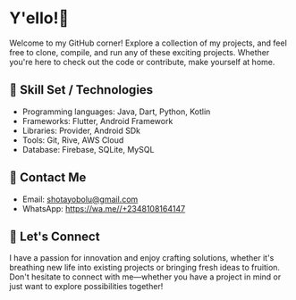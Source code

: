 # Y'ello!👋

Welcome to my GitHub corner! Explore a collection of my projects, and feel free to clone, compile, and run any of these exciting projects. Whether you're here to check out the code or contribute, make yourself at home.

## 🔧 Skill Set / Technologies

- Programming languages: Java, Dart, Python, Kotlin
- Frameworks: Flutter, Android Framework
- Libraries: Provider, Android SDk
- Tools: Git, Rive, AWS Cloud
- Database: Firebase, SQLite, MySQL
  

## 🔗 Contact Me
- Email: shotayobolu@gmail.com
- WhatsApp: https://wa.me//+2348108164147

## 🔰 Let's Connect
I have a passion for innovation and enjoy crafting solutions, whether it's breathing new life into existing projects or bringing fresh ideas to fruition. Don't hesitate to connect with me—whether you have a project in mind or just want to explore possibilities together!
